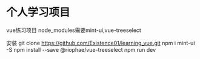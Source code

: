 # 个人学习项目
vue练习项目
node_modules需要mint-ui,vue-treeselect

安装
git clone https://github.com/Existence01/learning_vue.git
npm i mint-ui -S
npm install --save @riophae/vue-treeselect
npm run dev
